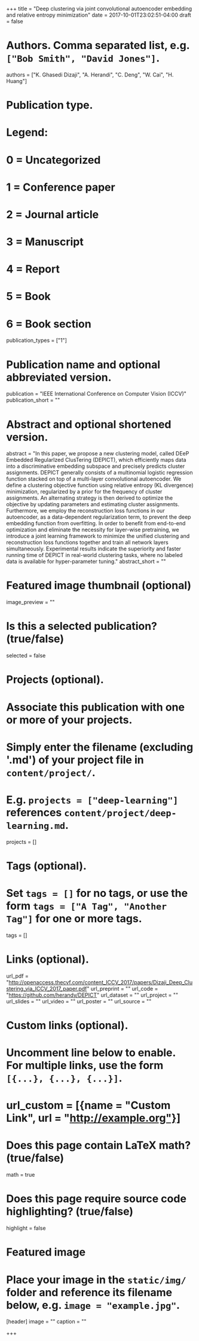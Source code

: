 +++
title = "Deep clustering via joint convolutional autoencoder embedding and relative entropy minimization"
date = 2017-10-01T23:02:51-04:00
draft = false

# Authors. Comma separated list, e.g. `["Bob Smith", "David Jones"]`.
authors = ["K. Ghasedi Dizaji", "A. Herandi", "C. Deng", "W. Cai", "H. Huang"]

# Publication type.
# Legend:
# 0 = Uncategorized
# 1 = Conference paper
# 2 = Journal article
# 3 = Manuscript
# 4 = Report
# 5 = Book
# 6 = Book section
publication_types = ["1"]

# Publication name and optional abbreviated version.
publication = "IEEE International Conference on Computer Vision (ICCV)"
publication_short = ""

# Abstract and optional shortened version.
abstract = "In this paper, we propose a new clustering model, called DEeP Embedded RegularIzed ClusTering (DEPICT), which efficiently maps data into a discriminative embedding subspace and precisely predicts cluster assignments. DEPICT generally consists of a multinomial logistic regression function stacked on top of a multi-layer convolutional autoencoder. We define a clustering objective function using relative entropy (KL divergence) minimization, regularized by a prior for the frequency of cluster assignments. An alternating strategy is then derived to optimize the objective by updating parameters and estimating cluster assignments. Furthermore, we employ the reconstruction loss functions in our autoencoder, as a data-dependent regularization term, to prevent the deep embedding function from overfitting. In order to benefit from end-to-end optimization and eliminate the necessity for layer-wise pretraining, we introduce a joint learning framework to minimize the unified clustering and reconstruction loss functions together and train all network layers simultaneously. Experimental results indicate the superiority and faster running time of DEPICT in real-world clustering tasks, where no labeled data is available for hyper-parameter tuning."
abstract_short = ""

# Featured image thumbnail (optional)
image_preview = ""

# Is this a selected publication? (true/false)
selected = false

# Projects (optional).
#   Associate this publication with one or more of your projects.
#   Simply enter the filename (excluding '.md') of your project file in `content/project/`.
#   E.g. `projects = ["deep-learning"]` references `content/project/deep-learning.md`.
projects = []

# Tags (optional).
#   Set `tags = []` for no tags, or use the form `tags = ["A Tag", "Another Tag"]` for one or more tags.
tags = []

# Links (optional).
url_pdf = "http://openaccess.thecvf.com/content_ICCV_2017/papers/Dizaji_Deep_Clustering_via_ICCV_2017_paper.pdf"
url_preprint = ""
url_code = "https://github.com/herandy/DEPICT"
url_dataset = ""
url_project = ""
url_slides = ""
url_video = ""
url_poster = ""
url_source = ""

# Custom links (optional).
#   Uncomment line below to enable. For multiple links, use the form `[{...}, {...}, {...}]`.
# url_custom = [{name = "Custom Link", url = "http://example.org"}]

# Does this page contain LaTeX math? (true/false)
math = true

# Does this page require source code highlighting? (true/false)
highlight = false

# Featured image
# Place your image in the `static/img/` folder and reference its filename below, e.g. `image = "example.jpg"`.
[header]
image = ""
caption = ""

+++
